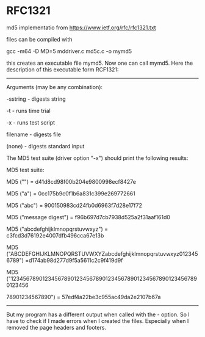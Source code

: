 # RFC1321
md5 implementatio from https://www.ietf.org/rfc/rfc1321.txt

files can be compiled with

gcc -m64 -D MD=5 mddriver.c md5c.c  -o mymd5

this creates an executable file mymd5. Now one can call mymd5. Here the description of this executable form RCF1321:

----------

Arguments (may be any combination):

  -sstring - digests string
  
  -t       - runs time trial
  
  -x       - runs test script
  
  filename - digests file
  
  (none)   - digests standard input



   The MD5 test suite (driver option "-x") should print the following
   results:

MD5 test suite:

MD5 ("") = d41d8cd98f00b204e9800998ecf8427e

MD5 ("a") = 0cc175b9c0f1b6a831c399e269772661

MD5 ("abc") = 900150983cd24fb0d6963f7d28e17f72

MD5 ("message digest") = f96b697d7cb7938d525a2f31aaf161d0

MD5 ("abcdefghijklmnopqrstuvwxyz") = c3fcd3d76192e4007dfb496cca67e13b

MD5 ("ABCDEFGHIJKLMNOPQRSTUVWXYZabcdefghijklmnopqrstuvwxyz0123456789") =d174ab98d277d9f5a5611c2c9f419d9f

MD5 ("123456789012345678901234567890123456789012345678901234567890123456

78901234567890") = 57edf4a22be3c955ac49da2e2107b67a

----------

But my program has a different output when called with the - option. So I have to check if I made errors when I created the files. Especially when I removed the page headers and footers.
